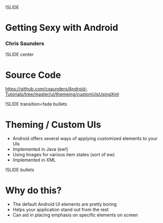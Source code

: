!SLIDE
# Getting Sexy with Android #

### Chris Saunders ###

!SLIDE center

# Source Code #

https://github.com/csaunders/Android-Tutorials/tree/master/ui/themeing/customUisUsingXml

!SLIDE transition=fade bullets

# Theming / Custom UIs #

* Android offers several ways of applying customized elements to your UIs
* Implemented in Java (ew!)
* Using Images for various item states (sort of ew)
* Implemented in XML

!SLIDE bullets

# Why do this? #

* The default Android UI elements are pretty boring
* Helps your application stand out from the rest
* Can aid in placing emphasis on specific elements on screen